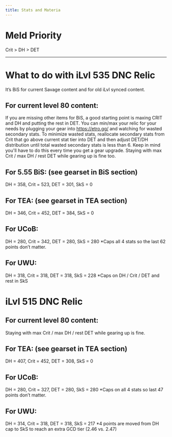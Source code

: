 ```yaml
---
title: Stats and Materia
---
```

# Meld Priority

Crit > DH > DET

- - -

# What to do with iLvl 535 DNC Relic

It’s BiS for current Savage content and for old iLvl synced content. 

## For current level 80 content:

If you are missing other items for BiS, a good starting point is maxing CRIT and DH and putting the rest in DET. You can min/max your relic for your needs by plugging your gear into <https://etro.gg/> and watching for wasted secondary stats. To minimize wasted stats, reallocate secondary stats from Crit that go above current stat tier into DET and then adjust DET/DH distribution until total wasted secondary stats is less than 6. Keep in mind you'll have to do this every time you get a gear upgrade. Staying with max Crit / max DH / rest DET while gearing up is fine too.

## For 5.55 BiS: (see gearset in BiS section)

DH = 358, Crit = 523, DET = 301, SkS = 0

## For TEA: (see gearset in TEA section)

DH = 346, Crit = 452, DET = 384, SkS = 0

## For UCoB:

DH = 280, Crit = 342, DET = 280, SkS = 280 *Caps all 4 stats so the last 62 points don’t matter. 

## For UWU:

DH = 318, Crit = 318, DET = 318, SkS = 228 *Caps on DH / Crit / DET and rest in SkS

# iLvl 515 DNC Relic

## For current level 80 content:

Staying with max Crit / max DH / rest DET while gearing up is fine.

## For TEA: (see gearset in TEA section)

DH = 407, Crit = 452, DET = 308, SkS = 0 

## For UCoB:

DH = 280, Crit = 327, DET = 280, SkS = 280 *Caps on all 4 stats so last 47 points don’t matter. 

## For UWU:

DH = 314, Crit = 318, DET = 318, SkS = 217 *4 points are moved from DH cap to SkS to reach an extra GCD tier (2.46 vs. 2.47)